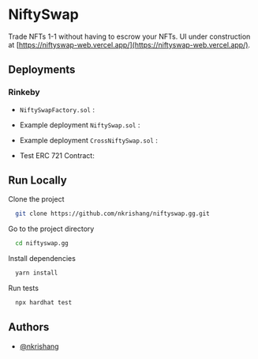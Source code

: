 
# NiftySwap

Trade NFTs 1-1 without having to escrow your NFTs. UI under construction at [https://niftyswap-web.vercel.app/](https://niftyswap-web.vercel.app/).

## Deployments

### Rinkeby

- `NiftySwapFactory.sol` :
- Example deployment `NiftySwap.sol` : 
- Example deployment `CrossNiftySwap.sol` :

- Test ERC 721 Contract: 

## Run Locally

Clone the project

```bash
  git clone https://github.com/nkrishang/niftyswap.gg.git
```

Go to the project directory

```bash
  cd niftyswap.gg
```

Install dependencies

```bash
  yarn install
```

Run tests

```bash
  npx hardhat test
```

## Authors

- [@nkrishang](https://www.github.com/nkrishang)
